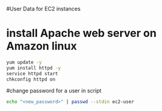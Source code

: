 #User Data for EC2 instances
# install Apache web server on Amazon linux
```bash
yum update -y
yum install httpd -y
service httpd start
chkconfig httpd on
```
#change password for a user in script
```bash
echo "<new_password>" | passwd --stdin ec2-user
```
